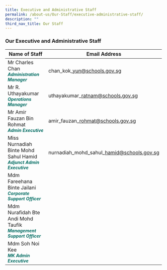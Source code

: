 ```yaml
---
title: Executive and Administrative Staff
permalink: /about-us/Our-Staff/executive-administrative-staff/
description: ""
third_nav_title: Our Staff
---
```

### **Our Executive and Administrative Staff**



| Name of Staff | Email Address | 
| -------- | -------- | 
| Mr Charles Chan<br><b><i style="color:#016C62;font-size:14px;">Administration Manager</i></b> |chan\_kok\_yun@schools.gov.sg|
| Mr R. Uthayakumar <br><b><i style="color:#016C62;font-size:14px;"> Operations Manager </i></b>| uthayakumar\_ratnam@schools.gov.sg |
| Mr Amir Fauzan Bin Rohmat <br><b><i style="color:#016C62;font-size:14px;">Admin Executive</i></b> | amir\_fauzan\_rohmat@schools.gov.sg |
| Miss Nurnadiah Binte Mohd Sahul Hamid <br><b><i style="color:#016C62;font-size:14px;">Adjunct Admin Executive</i></b> | nurnadiah\_mohd\_sahul\_hamid@schools.gov.sg |
| Mdm Fareehana Binte Jailani <br><b><i style="color:#016C62;font-size:14px;">Corporate Support Officer</i></b>| |
| Mdm Nurafidah Bte Andi Mohd Taufik <br><b><i style="color:#016C62;font-size:14px;"> Management Support Officer</i></b>| |
| Mdm Soh Noi Kee  <br><b><i style="color:#016C62;font-size:14px;">MK Admin Executive</i></b> | |